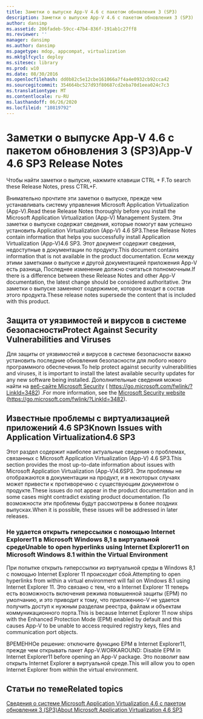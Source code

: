 ```yaml
---
title: Заметки о выпуске App-V 4.6 с пакетом обновления 3 (SP3)
description: Заметки о выпуске App-V 4.6 с пакетом обновления 3 (SP3)
author: dansimp
ms.assetid: 206fadeb-59cc-47b4-836f-191ab1c27ff8
ms.reviewer: ''
manager: dansimp
ms.author: dansimp
ms.pagetype: mdop, appcompat, virtualization
ms.mktglfcycl: deploy
ms.sitesec: library
ms.prod: w10
ms.date: 08/30/2016
ms.openlocfilehash: dd0b82c5e12cbe161066a7f4a4e0932cb92cca42
ms.sourcegitcommit: 354664bc527d93f80687cd2eba70d1eea024c7c3
ms.translationtype: MT
ms.contentlocale: ru-RU
ms.lasthandoff: 06/26/2020
ms.locfileid: "10819792"
---
```

# <span data-ttu-id="f9266-103">Заметки о выпуске App-V 4.6 с пакетом обновления 3 (SP3)</span><span class="sxs-lookup"><span data-stu-id="f9266-103">App-V 4.6 SP3 Release Notes</span></span>


<span data-ttu-id="f9266-104">Чтобы найти заметки о выпуске, нажмите клавиши CTRL + F.</span><span class="sxs-lookup"><span data-stu-id="f9266-104">To search these Release Notes, press CTRL+F.</span></span>

<span data-ttu-id="f9266-105">Внимательно прочтите эти заметки о выпуске, прежде чем устанавливать систему управления Microsoft Application Virtualization (App-V).</span><span class="sxs-lookup"><span data-stu-id="f9266-105">Read these Release Notes thoroughly before you install the Microsoft Application Virtualization (App-V) Management System.</span></span> <span data-ttu-id="f9266-106">Эти заметки о выпуске содержат сведения, которые помогут вам успешно установить Application Virtualization (App-V) 4.6 SP3.</span><span class="sxs-lookup"><span data-stu-id="f9266-106">These Release Notes contain information that helps you successfully install Application Virtualization (App-V)4.6 SP3.</span></span> <span data-ttu-id="f9266-107">Этот документ содержит сведения, недоступные в документации по продукту.</span><span class="sxs-lookup"><span data-stu-id="f9266-107">This document contains information that is not available in the product documentation.</span></span> <span data-ttu-id="f9266-108">Если между этими заметками о выпуске и другой документацией приложения App-V есть разница, Последнее изменение должно считаться полномочным.</span><span class="sxs-lookup"><span data-stu-id="f9266-108">If there is a difference between these Release Notes and other App-V documentation, the latest change should be considered authoritative.</span></span> <span data-ttu-id="f9266-109">Эти заметки о выпуске заменяют содержимое, которое входит в состав этого продукта.</span><span class="sxs-lookup"><span data-stu-id="f9266-109">These release notes supersede the content that is included with this product.</span></span>

## <span data-ttu-id="f9266-110">Защита от уязвимостей и вирусов в системе безопасности</span><span class="sxs-lookup"><span data-stu-id="f9266-110">Protect Against Security Vulnerabilities and Viruses</span></span>


<span data-ttu-id="f9266-111">Для защиты от уязвимостей и вирусов в системе безопасности важно установить последние обновления безопасности для любого нового программного обеспечения.</span><span class="sxs-lookup"><span data-stu-id="f9266-111">To help protect against security vulnerabilities and viruses, it is important to install the latest available security updates for any new software being installed.</span></span> <span data-ttu-id="f9266-112">Дополнительные сведения можно найти на [веб-сайте Microsoft Security](https://go.microsoft.com/fwlink/?LinkId=3482) ( https://go.microsoft.com/fwlink/?LinkId=3482) .</span><span class="sxs-lookup"><span data-stu-id="f9266-112">For more information, see the [Microsoft Security website](https://go.microsoft.com/fwlink/?LinkId=3482) (https://go.microsoft.com/fwlink/?LinkId=3482).</span></span>

## <span data-ttu-id="f9266-113">Известные проблемы с виртуализацией приложений 4.6 SP3</span><span class="sxs-lookup"><span data-stu-id="f9266-113">Known Issues with Application Virtualization4.6 SP3</span></span>


<span data-ttu-id="f9266-114">Этот раздел содержит наиболее актуальные сведения о проблемах, связанных с Microsoft Application Virtualization (App-V) 4.6 SP3.</span><span class="sxs-lookup"><span data-stu-id="f9266-114">This section provides the most up-to-date information about issues with Microsoft Application Virtualization (App-V)4.6SP3.</span></span> <span data-ttu-id="f9266-115">Эти проблемы не отображаются в документации на продукт, и в некоторых случаях может привести к противоречию с существующим документом о продукте.</span><span class="sxs-lookup"><span data-stu-id="f9266-115">These issues do not appear in the product documentation and in some cases might contradict existing product documentation.</span></span> <span data-ttu-id="f9266-116">По возможности эти проблемы будут рассмотрены в более поздних выпусках.</span><span class="sxs-lookup"><span data-stu-id="f9266-116">When it is possible, these issues will be addressed in later releases.</span></span>

### <span data-ttu-id="f9266-117">Не удается открыть гиперссылки с помощью Internet Explorer11 в Microsoft Windows 8,1 в виртуальной среде</span><span class="sxs-lookup"><span data-stu-id="f9266-117">Unable to open hyperlinks using Internet Explorer11 on Microsoft Windows 8.1 within the Virtual Environment</span></span>

<span data-ttu-id="f9266-118">При попытке открыть гиперссылки из виртуальной среды в Windows 8,1 с помощью Internet Explorer 11 происходит сбой.</span><span class="sxs-lookup"><span data-stu-id="f9266-118">Attempting to open hyperlinks from within a virtual environment will fail on Windows 8.1 using Internet Explorer 11.</span></span> <span data-ttu-id="f9266-119">Это связано с тем, что в Internet Explorer 11 теперь есть возможность включения режима повышенной защиты (EPM) по умолчанию, и это приводит к тому, что приложению-V не удается получить доступ к нужным разделам реестра, файлам и объектам коммуникационного порта.</span><span class="sxs-lookup"><span data-stu-id="f9266-119">This is because Internet Explorer 11 now ships with the Enhanced Protection Mode (EPM) enabled by default and this causes App-V to be unable to access required registry keys, files and communication port objects.</span></span>

<span data-ttu-id="f9266-120">ВРЕМЕННОе решение: отключите функцию EPM в Internet Explorer11, прежде чем открывать пакет App-V.</span><span class="sxs-lookup"><span data-stu-id="f9266-120">WORKAROUND: Disable EPM in Internet Explorer11 before opening an App-V package.</span></span> <span data-ttu-id="f9266-121">Это позволит вам открыть Internet Explorer в виртуальной среде.</span><span class="sxs-lookup"><span data-stu-id="f9266-121">This will allow you to open Internet Explorer from within the virtual environment.</span></span>

## <span data-ttu-id="f9266-122">Статьи по теме</span><span class="sxs-lookup"><span data-stu-id="f9266-122">Related topics</span></span>


[<span data-ttu-id="f9266-123">Сведения о системе Microsoft Application Virtualization 4.6 с пакетом обновления 3 (SP3)</span><span class="sxs-lookup"><span data-stu-id="f9266-123">About Microsoft Application Virtualization 4.6 SP3</span></span>](about-microsoft-application-virtualization-46-sp3.md)

 

 





